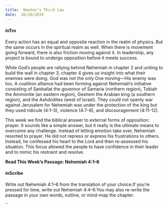 ```yaml
---
title:  Newton’s Third Law
date:  26/10/2019
---
```


#### inTro

Every action has an equal and opposite reaction in the realm of physics. But the same occurs in the spiritual realm as well. When there is movement going forward, there is also friction moving against it. In leadership, any project is bound to undergo opposition before it meets success.

While God’s people are rallying behind Nehemiah in chapter 2 and uniting to build the wall in chapter 3, chapter 4 gives us insight into what their enemies were doing. God was not the only One moving—His enemy was too. A coalition alliance had been forming against Nehemiah’s initiative consisting of Sanballat the governor of Samaria (northern region), Tobiah the Ammonite (an eastern region), Geshem the Arabian king (a southern region), and the Ashdodites (west of Israel). They could not openly war against Jerusalem for Nehemiah was under the protection of the king but they used ridicule (4:1–3), violence (4:7–8), and discouragement (4:11–12).

This week we find the biblical answer to external forms of opposition: prayer. It sounds like a simple answer, but it really is the ultimate means to overcome any challenge. Instead of letting emotion take over, Nehemiah resorted to prayer. He did not repress or express his frustrations to others. Instead, he confessed his heart to the Lord and then re-assessed his situation. This focus allowed the people to have confidence in their leader and to mimic his restraint and resolve.

**Read This Week’s Passage: Nehemiah 4:1–6**

#### inScribe

Write out Nehemiah 4:1–6 from the translation of your choice.If you’re pressed for time, write out Nehemiah 4:4–6.You may also re-write the passage in your own words, outline, or mind-map the chapter.

``